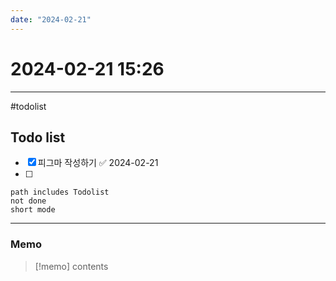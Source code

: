 ```yaml
---
date: "2024-02-21"
---
```

# 2024-02-21 15:26
---

#todolist


## Todo list

- [x] 피그마 작성하기 ✅ 2024-02-21
- [ ] 
```tasks
path includes Todolist
not done
short mode
```
---
### Memo
> [!memo]
> contents
